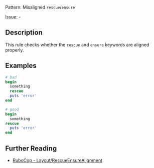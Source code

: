 Pattern: Misaligned `rescue`/`ensure`

Issue: -

## Description

This rule checks whether the `rescue` and `ensure` keywords are aligned properly.

## Examples

```ruby
# bad
begin
  something
  rescue
  puts 'error'
end

# good
begin
  something
rescue
  puts 'error'
end
```

## Further Reading

* [RuboCop - Layout/RescueEnsureAlignment](https://rubocop.readthedocs.io/en/latest/cops_layout/#layoutrescueensurealignment)
